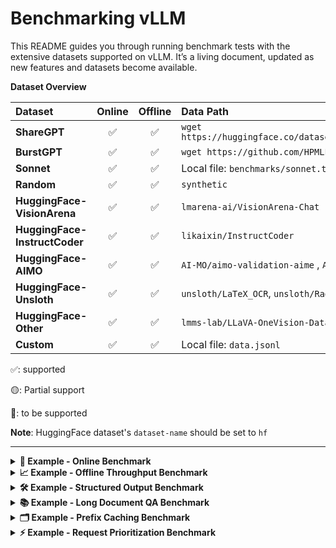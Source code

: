 # Benchmarking vLLM

This README guides you through running benchmark tests with the extensive
datasets supported on vLLM. It’s a living document, updated as new features and datasets
become available.

**Dataset Overview**

<table style="width:100%; border-collapse: collapse;">
  <thead>
    <tr>
      <th style="width:15%; text-align: left;">Dataset</th>
      <th style="width:10%; text-align: center;">Online</th>
      <th style="width:10%; text-align: center;">Offline</th>
      <th style="width:65%; text-align: left;">Data Path</th>
    </tr>
  </thead>
  <tbody>
    <tr>
      <td><strong>ShareGPT</strong></td>
      <td style="text-align: center;">✅</td>
      <td style="text-align: center;">✅</td>
      <td><code>wget https://huggingface.co/datasets/anon8231489123/ShareGPT_Vicuna_unfiltered/resolve/main/ShareGPT_V3_unfiltered_cleaned_split.json</code></td>
    </tr>
    <tr>
      <td><strong>BurstGPT</strong></td>
      <td style="text-align: center;">✅</td>
      <td style="text-align: center;">✅</td>
      <td><code>wget https://github.com/HPMLL/BurstGPT/releases/download/v1.1/BurstGPT_without_fails_2.csv</code></td>
    </tr>
    <tr>
      <td><strong>Sonnet</strong></td>
      <td style="text-align: center;">✅</td>
      <td style="text-align: center;">✅</td>
      <td>Local file: <code>benchmarks/sonnet.txt</code></td>
    </tr>
    <tr>
      <td><strong>Random</strong></td>
      <td style="text-align: center;">✅</td>
      <td style="text-align: center;">✅</td>
      <td><code>synthetic</code></td>
    </tr>
    <tr>
      <td><strong>HuggingFace-VisionArena</strong></td>
      <td style="text-align: center;">✅</td>
      <td style="text-align: center;">✅</td>
      <td><code>lmarena-ai/VisionArena-Chat</code></td>
    </tr>
    <tr>
      <td><strong>HuggingFace-InstructCoder</strong></td>
      <td style="text-align: center;">✅</td>
      <td style="text-align: center;">✅</td>
      <td><code>likaixin/InstructCoder</code></td>
    </tr>
      <tr>
      <td><strong>HuggingFace-AIMO</strong></td>
      <td style="text-align: center;">✅</td>
      <td style="text-align: center;">✅</td>
      <td><code>AI-MO/aimo-validation-aime</code> , <code>AI-MO/NuminaMath-1.5</code>, <code>AI-MO/NuminaMath-CoT</code></td>
    </tr>
    <tr>
      <td><strong>HuggingFace-Unsloth</strong></td>
      <td style="text-align: center;">✅</td>
      <td style="text-align: center;">✅</td>
      <td><code>unsloth/LaTeX_OCR</code>, <code>unsloth/Radiology_mini</code></td>
    </tr>
    <tr>
      <td><strong>HuggingFace-Other</strong></td>
      <td style="text-align: center;">✅</td>
      <td style="text-align: center;">✅</td>
      <td><code>lmms-lab/LLaVA-OneVision-Data</code>, <code>Aeala/ShareGPT_Vicuna_unfiltered</code></td>
    </tr>
    <tr>
      <td><strong>Custom</strong></td>
      <td style="text-align: center;">✅</td>
      <td style="text-align: center;">✅</td>
      <td>Local file: <code>data.jsonl</code></td>
    </tr>
  </tbody>
</table>

✅: supported

🟡: Partial support

🚧: to be supported

**Note**: HuggingFace dataset's `dataset-name` should be set to `hf`

---
<details>
<summary><b>🚀 Example - Online Benchmark</b></summary>

<br/>

First start serving your model

```bash
vllm serve NousResearch/Hermes-3-Llama-3.1-8B --disable-log-requests
```

Then run the benchmarking script

```bash
# download dataset
# wget https://huggingface.co/datasets/anon8231489123/ShareGPT_Vicuna_unfiltered/resolve/main/ShareGPT_V3_unfiltered_cleaned_split.json
python3 vllm/benchmarks/benchmark_serving.py \
  --backend vllm \
  --model NousResearch/Hermes-3-Llama-3.1-8B \
  --endpoint /v1/completions \
  --dataset-name sharegpt \
  --dataset-path <your data path>/ShareGPT_V3_unfiltered_cleaned_split.json \
  --num-prompts 10
```

If successful, you will see the following output

```
============ Serving Benchmark Result ============
Successful requests:                     10        
Benchmark duration (s):                  5.78      
Total input tokens:                      1369      
Total generated tokens:                  2212      
Request throughput (req/s):              1.73      
Output token throughput (tok/s):         382.89    
Total Token throughput (tok/s):          619.85    
---------------Time to First Token----------------
Mean TTFT (ms):                          71.54     
Median TTFT (ms):                        73.88     
P99 TTFT (ms):                           79.49     
-----Time per Output Token (excl. 1st token)------
Mean TPOT (ms):                          7.91      
Median TPOT (ms):                        7.96      
P99 TPOT (ms):                           8.03      
---------------Inter-token Latency----------------
Mean ITL (ms):                           7.74      
Median ITL (ms):                         7.70      
P99 ITL (ms):                            8.39      
==================================================
```

**Custom Dataset**

If the dataset you want to benchmark is not supported yet in vLLM, even then you can benchmark on it using `CustomDataset`. Your data needs to be in `.jsonl` format and needs to have "prompt" field per entry, e.g., data.jsonl

```
{"prompt": "What is the capital of India?"}
{"prompt": "What is the capital of Iran?"}
{"prompt": "What is the capital of China?"}
``` 

```bash
# start server
VLLM_USE_V1=1 vllm serve meta-llama/Llama-3.1-8B-Instruct --disable-log-requests
```

```bash
# run benchmarking script
python3 benchmarks/benchmark_serving.py --port 9001 --save-result --save-detailed \
  --backend vllm \
  --model meta-llama/Llama-3.1-8B-Instruct \
  --endpoint /v1/completions \
  --dataset-name custom \
  --dataset-path <path-to-your-data-jsonl> \
  --custom-skip-chat-template \
  --num-prompts 80 \
  --max-concurrency 1 \
  --temperature=0.3 \
  --top-p=0.75 \
  --result-dir "./log/"
```

You can skip applying chat template if your data already has it by using `--custom-skip-chat-template`.

**VisionArena Benchmark for Vision Language Models**

```bash
# need a model with vision capability here
vllm serve Qwen/Qwen2-VL-7B-Instruct --disable-log-requests
```

```bash
python3 vllm/benchmarks/benchmark_serving.py \
  --backend openai-chat \
  --model Qwen/Qwen2-VL-7B-Instruct \
  --endpoint /v1/chat/completions \
  --dataset-name hf \
  --dataset-path lmarena-ai/VisionArena-Chat \
  --hf-split train \
  --num-prompts 1000
```

**InstructCoder Benchmark with Speculative Decoding**

``` bash
VLLM_USE_V1=1 vllm serve meta-llama/Meta-Llama-3-8B-Instruct \
    --speculative-config $'{"method": "ngram",
    "num_speculative_tokens": 5, "prompt_lookup_max": 5,
    "prompt_lookup_min": 2}'
```

``` bash
python3 benchmarks/benchmark_serving.py \
    --model meta-llama/Meta-Llama-3-8B-Instruct \
    --dataset-name hf \
    --dataset-path likaixin/InstructCoder \
    --num-prompts 2048
```

**Other HuggingFaceDataset Examples**

```bash
vllm serve Qwen/Qwen2-VL-7B-Instruct --disable-log-requests
```

**`lmms-lab/LLaVA-OneVision-Data`**

```bash
python3 vllm/benchmarks/benchmark_serving.py \
  --backend openai-chat \
  --model Qwen/Qwen2-VL-7B-Instruct \
  --endpoint /v1/chat/completions \
  --dataset-name hf \
  --dataset-path lmms-lab/LLaVA-OneVision-Data \
  --hf-split train \
  --hf-subset "chart2text(cauldron)" \
  --num-prompts 10
```

**`Aeala/ShareGPT_Vicuna_unfiltered`**

```bash
python3 vllm/benchmarks/benchmark_serving.py \
  --backend openai-chat \
  --model Qwen/Qwen2-VL-7B-Instruct \
  --endpoint /v1/chat/completions \
  --dataset-name hf \
  --dataset-path Aeala/ShareGPT_Vicuna_unfiltered \
  --hf-split train \
  --num-prompts 10
```

**`AI-MO/aimo-validation-aime`**

``` bash
python3 vllm/benchmarks/benchmark_serving.py \
    --model Qwen/QwQ-32B \
    --dataset-name hf \
    --dataset-path AI-MO/aimo-validation-aime \
    --num-prompts 10 \
    --seed 42
```

**`philschmid/mt-bench`**

``` bash
python3 vllm/benchmarks/benchmark_serving.py \
    --model Qwen/QwQ-32B \
    --dataset-name hf \
    --dataset-path philschmid/mt-bench \
    --num-prompts 80
```

**`unsloth/LaTeX_OCR`**

``` bash
python3 vllm/benchmarks/benchmark_serving.py \
  --backend openai-chat \
  --model Qwen/Qwen2-VL-7B-Instruct \
  --endpoint /v1/chat/completions \
  --dataset-name hf \
  --dataset-path unsloth/LaTeX_OCR \
  --hf-split train \
  --hf-output-len 256 \
  --num-prompts 1000
```

**`unsloth/Radiology_mini`**

``` bash
python3 vllm/benchmarks/benchmark_serving.py \
  --backend openai-chat \
  --model Qwen/Qwen2-VL-7B-Instruct \
  --endpoint /v1/chat/completions \
  --dataset-name hf \
  --dataset-path unsloth/Radiology_mini \
  --hf-split train \
  --hf-output-len 256 \
  --num-prompts 1000
```

**Running With Sampling Parameters**

When using OpenAI-compatible backends such as `vllm`, optional sampling
parameters can be specified. Example client command:

```bash
python3 vllm/benchmarks/benchmark_serving.py \
  --backend vllm \
  --model NousResearch/Hermes-3-Llama-3.1-8B \
  --endpoint /v1/completions \
  --dataset-name sharegpt \
  --dataset-path <your data path>/ShareGPT_V3_unfiltered_cleaned_split.json \
  --top-k 10 \
  --top-p 0.9 \
  --temperature 0.5 \
  --num-prompts 10
```

**Running With Ramp-Up Request Rate**

The benchmark tool also supports ramping up the request rate over the
duration of the benchmark run. This can be useful for stress testing the
server or finding the maximum throughput that it can handle, given some latency budget.

Two ramp-up strategies are supported:
- `linear`: Increases the request rate linearly from a start value to an end value.
- `exponential`: Increases the request rate exponentially.

The following arguments can be used to control the ramp-up:
- `--ramp-up-strategy`: The ramp-up strategy to use (`linear` or `exponential`).
- `--ramp-up-start-rps`: The request rate at the beginning of the benchmark.
- `--ramp-up-end-rps`: The request rate at the end of the benchmark.

</details>

<details>
<summary><b>📈 Example - Offline Throughput Benchmark</b></summary>

<br/>

```bash
python3 vllm/benchmarks/benchmark_throughput.py \
  --model NousResearch/Hermes-3-Llama-3.1-8B \
  --dataset-name sonnet \
  --dataset-path vllm/benchmarks/sonnet.txt \
  --num-prompts 10
```

If successful, you will see the following output

```
Throughput: 7.15 requests/s, 4656.00 total tokens/s, 1072.15 output tokens/s
Total num prompt tokens:  5014
Total num output tokens:  1500
```

**VisionArena Benchmark for Vision Language Models**

``` bash
python3 vllm/benchmarks/benchmark_throughput.py \
  --model Qwen/Qwen2-VL-7B-Instruct \
  --backend vllm-chat \
  --dataset-name hf \
  --dataset-path lmarena-ai/VisionArena-Chat \
  --num-prompts 1000 \
  --hf-split train
```

The `num prompt tokens` now includes image token counts

```
Throughput: 2.55 requests/s, 4036.92 total tokens/s, 326.90 output tokens/s
Total num prompt tokens:  14527
Total num output tokens:  1280
```

**InstructCoder Benchmark with Speculative Decoding**

``` bash
VLLM_WORKER_MULTIPROC_METHOD=spawn \
VLLM_USE_V1=1 \
python3 vllm/benchmarks/benchmark_throughput.py \
    --dataset-name=hf \
    --dataset-path=likaixin/InstructCoder \
    --model=meta-llama/Meta-Llama-3-8B-Instruct \
    --input-len=1000 \
    --output-len=100 \
    --num-prompts=2048 \
    --async-engine \
    --speculative-config $'{"method": "ngram",
    "num_speculative_tokens": 5, "prompt_lookup_max": 5,
    "prompt_lookup_min": 2}'
```

```
Throughput: 104.77 requests/s, 23836.22 total tokens/s, 10477.10 output tokens/s
Total num prompt tokens:  261136
Total num output tokens:  204800
```

**Other HuggingFaceDataset Examples**

**`lmms-lab/LLaVA-OneVision-Data`**

```bash
python3 vllm/benchmarks/benchmark_throughput.py \
  --model Qwen/Qwen2-VL-7B-Instruct \
  --backend vllm-chat \
  --dataset-name hf \
  --dataset-path lmms-lab/LLaVA-OneVision-Data \
  --hf-split train \
  --hf-subset "chart2text(cauldron)" \
  --num-prompts 10
```

**`Aeala/ShareGPT_Vicuna_unfiltered`**

```bash
python3 vllm/benchmarks/benchmark_throughput.py \
  --model Qwen/Qwen2-VL-7B-Instruct \
  --backend vllm-chat \
  --dataset-name hf \
  --dataset-path Aeala/ShareGPT_Vicuna_unfiltered \
  --hf-split train \
  --num-prompts 10
```

**`AI-MO/aimo-validation-aime`**

```bash
python3 benchmarks/benchmark_throughput.py \
  --model Qwen/QwQ-32B \
  --backend vllm \
  --dataset-name hf \
  --dataset-path AI-MO/aimo-validation-aime \
  --hf-split train \
  --num-prompts 10
```

**`unsloth/LaTeX_OCR`**

```bash
python3 vllm/benchmarks/benchmark_throughput.py \
  --model Qwen/Qwen2-VL-7B-Instruct \
  --backend vllm-chat \
  --dataset-name hf \
  --dataset-path unsloth/LaTeX_OCR \
  --hf-split train \
  --num-prompts 1000
```

**`unsloth/Radiology_mini`**

```bash
python3 vllm/benchmarks/benchmark_throughput.py \
  --model Qwen/Qwen2-VL-7B-Instruct \
  --backend vllm-chat \
  --dataset-name hf \
  --dataset-path unsloth/Radiology_mini \
  --hf-split train \
  --num-prompts 1000
```

**Benchmark with LoRA Adapters**

``` bash
# download dataset
# wget https://huggingface.co/datasets/anon8231489123/ShareGPT_Vicuna_unfiltered/resolve/main/ShareGPT_V3_unfiltered_cleaned_split.json
python3 vllm/benchmarks/benchmark_throughput.py \
  --model meta-llama/Llama-2-7b-hf \
  --backend vllm \
  --dataset_path <your data path>/ShareGPT_V3_unfiltered_cleaned_split.json \
  --dataset_name sharegpt \
  --num-prompts 10 \
  --max-loras 2 \
  --max-lora-rank 8 \
  --enable-lora \
  --lora-path yard1/llama-2-7b-sql-lora-test
  ```

</details>

<details>
<summary><b>🛠️ Example - Structured Output Benchmark</b></summary>

<br/>

Benchmark the performance of structured output generation (JSON, grammar, regex).

**Server Setup**

```bash
vllm serve NousResearch/Hermes-3-Llama-3.1-8B --disable-log-requests
```

**JSON Schema Benchmark**

```bash
python3 benchmarks/benchmark_serving_structured_output.py \
  --backend vllm \
  --model NousResearch/Hermes-3-Llama-3.1-8B \
  --dataset json \
  --structured-output-ratio 1.0 \
  --request-rate 10 \
  --num-prompts 1000
```

**Grammar-based Generation Benchmark**

```bash
python3 benchmarks/benchmark_serving_structured_output.py \
  --backend vllm \
  --model NousResearch/Hermes-3-Llama-3.1-8B \
  --dataset grammar \
  --structure-type grammar \
  --request-rate 10 \
  --num-prompts 1000
```

**Regex-based Generation Benchmark**

```bash
python3 benchmarks/benchmark_serving_structured_output.py \
  --backend vllm \
  --model NousResearch/Hermes-3-Llama-3.1-8B \
  --dataset regex \
  --request-rate 10 \
  --num-prompts 1000
```

**Choice-based Generation Benchmark**

```bash
python3 benchmarks/benchmark_serving_structured_output.py \
  --backend vllm \
  --model NousResearch/Hermes-3-Llama-3.1-8B \
  --dataset choice \
  --request-rate 10 \
  --num-prompts 1000
```

**XGrammar Benchmark Dataset**

```bash
python3 benchmarks/benchmark_serving_structured_output.py \
  --backend vllm \
  --model NousResearch/Hermes-3-Llama-3.1-8B \
  --dataset xgrammar_bench \
  --request-rate 10 \
  --num-prompts 1000
```

</details>

<details>
<summary><b>📚 Example - Long Document QA Benchmark</b></summary>

<br/>

Benchmark the performance of long document question-answering with prefix caching.

**Basic Long Document QA Test**

```bash
python3 benchmarks/benchmark_long_document_qa_throughput.py \
  --model meta-llama/Llama-2-7b-chat-hf \
  --enable-prefix-caching \
  --num-documents 16 \
  --document-length 2000 \
  --output-len 50 \
  --repeat-count 5
```

**Different Repeat Modes**

```bash
# Random mode (default) - shuffle prompts randomly
python3 benchmarks/benchmark_long_document_qa_throughput.py \
  --model meta-llama/Llama-2-7b-chat-hf \
  --enable-prefix-caching \
  --num-documents 8 \
  --document-length 3000 \
  --repeat-count 3 \
  --repeat-mode random

# Tile mode - repeat entire prompt list in sequence
python3 benchmarks/benchmark_long_document_qa_throughput.py \
  --model meta-llama/Llama-2-7b-chat-hf \
  --enable-prefix-caching \
  --num-documents 8 \
  --document-length 3000 \
  --repeat-count 3 \
  --repeat-mode tile

# Interleave mode - repeat each prompt consecutively
python3 benchmarks/benchmark_long_document_qa_throughput.py \
  --model meta-llama/Llama-2-7b-chat-hf \
  --enable-prefix-caching \
  --num-documents 8 \
  --document-length 3000 \
  --repeat-count 3 \
  --repeat-mode interleave
```

</details>

<details>
<summary><b>🗂️ Example - Prefix Caching Benchmark</b></summary>

<br/>

Benchmark the efficiency of automatic prefix caching.

**Fixed Prompt with Prefix Caching**

```bash
python3 benchmarks/benchmark_prefix_caching.py \
  --model meta-llama/Llama-2-7b-chat-hf \
  --enable-prefix-caching \
  --num-prompts 1 \
  --repeat-count 100 \
  --input-length-range 128:256
```

**ShareGPT Dataset with Prefix Caching**

```bash
# download dataset
# wget https://huggingface.co/datasets/anon8231489123/ShareGPT_Vicuna_unfiltered/resolve/main/ShareGPT_V3_unfiltered_cleaned_split.json

python3 benchmarks/benchmark_prefix_caching.py \
  --model meta-llama/Llama-2-7b-chat-hf \
  --dataset-path /path/ShareGPT_V3_unfiltered_cleaned_split.json \
  --enable-prefix-caching \
  --num-prompts 20 \
  --repeat-count 5 \
  --input-length-range 128:256
```

</details>

<details>
<summary><b>⚡ Example - Request Prioritization Benchmark</b></summary>

<br/>

Benchmark the performance of request prioritization in vLLM.

**Basic Prioritization Test**

```bash
python3 benchmarks/benchmark_prioritization.py \
  --model meta-llama/Llama-2-7b-chat-hf \
  --input-len 128 \
  --output-len 64 \
  --num-prompts 100 \
  --scheduling-policy priority
```

**Multiple Sequences per Prompt**

```bash
python3 benchmarks/benchmark_prioritization.py \
  --model meta-llama/Llama-2-7b-chat-hf \
  --input-len 128 \
  --output-len 64 \
  --num-prompts 100 \
  --scheduling-policy priority \
  --n 2
```

</details>
